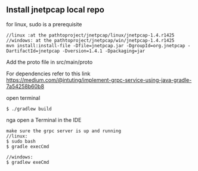 ## Install jnetpcap local repo

for linux, sudo is a prerequisite
```
//linux :at the pathtoproject/jnetpcap/linux/jnetpcap-1.4.r1425
//windows: at the pathtoproject/jnetpcap/win/jnetpcap-1.4.r1425
mvn install:install-file -Dfile=jnetpcap.jar -DgroupId=org.jnetpcap -DartifactId=jnetpcap -Dversion=1.4.1 -Dpackaging=jar
```

Add the proto file in src/main/proto

For dependencies refer to this link
https://medium.com/@intuting/implement-grpc-service-using-java-gradle-7a54258b60b8

open terminal

```
$ ./gradlew build
```


nga open a Terminal in the IDE
```
make sure the grpc server is up and running
//linux:
$ sudo bash
$ gradle execCmd

//windows:
$ gradlew exeCmd
```
